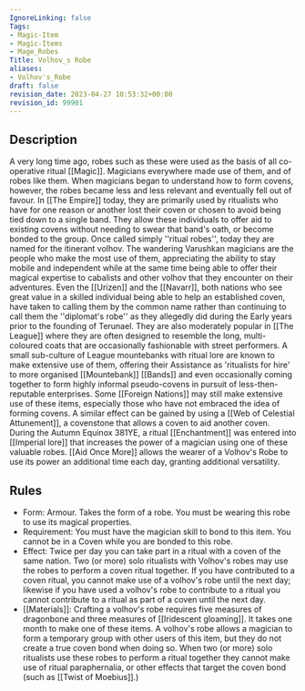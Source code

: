 ```yaml
---
IgnoreLinking: false
Tags:
- Magic-Item
- Magic-Items
- Mage_Robes
Title: Volhov_s Robe
aliases:
- Volhov's_Robe
draft: false
revision_date: 2023-04-27 10:53:32+00:00
revision_id: 99901
---
```


## Description
A very long time ago, robes such as these were used as the basis of all co-operative ritual [[Magic]]. Magicians everywhere made use of them, and of robes like them. When magicians began to understand how to form covens, however, the robes became less and less relevant and eventually fell out of favour. In [[The Empire]] today, they are primarily used by ritualists who have for one reason or another lost their coven or chosen to avoid being tied down to a single band. They allow these individuals to offer aid to existing covens without needing to swear that band's oath, or become bonded to the group.
Once called simply ''ritual robes'', today they are named for the itinerant volhov. The wandering Varushkan magicians are the people who make the most use of them, appreciating the ability to stay mobile and independent while at the same time being able to offer their magical expertise to cabalists and other volhov that they encounter on their adventures. Even the [[Urizen]] and the [[Navarr]], both nations who see great value in a skilled individual being able to help an established coven, have taken to calling them by the common name rather than continuing to call them the ''diplomat's robe'' as they allegedly did during the Early years prior to the founding of Terunael.
They are also moderately popular in [[The League]] where they are often designed to resemble the long, multi-coloured coats that are occasionally fashionable with street performers. A small sub-culture of League mountebanks with ritual lore are known to make extensive use of them, offering their Assistance as 'ritualists for hire' to more organised [[Mountebank]] [[Bands]] and even occasionally coming together to form highly informal pseudo-covens in pursuit of less-then-reputable enterprises. 
Some [[Foreign Nations]] may still make extensive use of these items, especially those who have not embraced the idea of forming covens. A similar effect can be gained by using a [[Web of Celestial Attunement]], a covenstone that allows a coven to aid another coven.
During the Autumn Equinox 381YE, a ritual [[Enchantment]] was entered into [[Imperial lore]] that increases the power of a magician using one of these valuable robes. [[Aid Once More]] allows the wearer of a Volhov's Robe to use its power an additional time each day, granting additional versatility.
## Rules
* Form: Armour. Takes the form of a robe. You must be wearing this robe to use its magical properties.
* Requirement: You must have the magician skill to bond to this item. You cannot be in a Coven while you are bonded to this robe.
* Effect: Twice per day you can take part in a ritual with a coven of the same nation. Two (or more) solo ritualists with Volhov's robes may use the robes to perform a coven ritual together. If you have contributed to a coven ritual, you cannot make use of a volhov's robe until the next day; likewise if you have used a volhov's robe to contribute to a ritual you cannot contribute to a ritual as part of a coven until the next day.
* [[Materials]]: Crafting a volhov's robe requires five measures of dragonbone and three measures of [[Iridescent gloaming]]. It takes one month to make one of these items.
A volhov's robe allows a magician to form a temporary group with other users of this item, but they do not create a true coven bond when doing so. When two (or more) solo ritualists use these robes to perform a ritual together they cannot make use of ritual paraphernalia, or other effects that target the coven bond (such as [[Twist of Moebius]].)